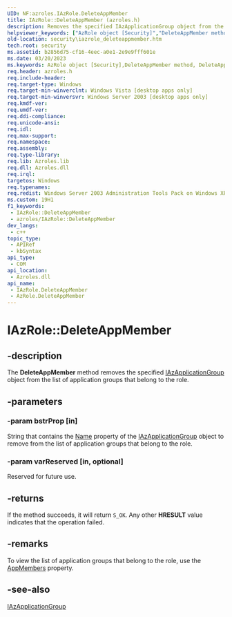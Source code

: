 ```yaml
---
UID: NF:azroles.IAzRole.DeleteAppMember
title: IAzRole::DeleteAppMember (azroles.h)
description: Removes the specified IAzApplicationGroup object from the list of application groups that belong to the role.
helpviewer_keywords: ["AzRole object [Security]","DeleteAppMember method","DeleteAppMember","DeleteAppMember method [Security]","DeleteAppMember method [Security]","AzRole object","DeleteAppMember method [Security]","IAzRole interface","IAzRole interface [Security]","DeleteAppMember method","IAzRole.DeleteAppMember","IAzRole::DeleteAppMember","azroles/IAzRole::DeleteAppMember","security.iazrole_deleteappmember"]
old-location: security\iazrole_deleteappmember.htm
tech.root: security
ms.assetid: b2856d75-cf16-4eec-a0e1-2e9e9fff601e
ms.date: 03/20/2023
ms.keywords: AzRole object [Security],DeleteAppMember method, DeleteAppMember, DeleteAppMember method [Security], DeleteAppMember method [Security],AzRole object, DeleteAppMember method [Security],IAzRole interface, IAzRole interface [Security],DeleteAppMember method, IAzRole.DeleteAppMember, IAzRole::DeleteAppMember, azroles/IAzRole::DeleteAppMember, security.iazrole_deleteappmember
req.header: azroles.h
req.include-header: 
req.target-type: Windows
req.target-min-winverclnt: Windows Vista [desktop apps only]
req.target-min-winversvr: Windows Server 2003 [desktop apps only]
req.kmdf-ver: 
req.umdf-ver: 
req.ddi-compliance: 
req.unicode-ansi: 
req.idl: 
req.max-support: 
req.namespace: 
req.assembly: 
req.type-library: 
req.lib: Azroles.lib
req.dll: Azroles.dll
req.irql: 
targetos: Windows
req.typenames: 
req.redist: Windows Server 2003 Administration Tools Pack on Windows XP
ms.custom: 19H1
f1_keywords:
 - IAzRole::DeleteAppMember
 - azroles/IAzRole::DeleteAppMember
dev_langs:
 - c++
topic_type:
 - APIRef
 - kbSyntax
api_type:
 - COM
api_location:
 - Azroles.dll
api_name:
 - IAzRole.DeleteAppMember
 - AzRole.DeleteAppMember
---
```


# IAzRole::DeleteAppMember

## -description

The **DeleteAppMember** method removes the specified [IAzApplicationGroup](nn-azroles-iazapplicationgroup.md) object from the list of application groups that belong to the role.

## -parameters

### -param bstrProp [in]

String that contains the [Name](nf-azroles-iazapplicationgroup-get_name.md) property of the [IAzApplicationGroup](nn-azroles-iazapplicationgroup.md) object to remove from the list of  application groups that belong to the role.

### -param varReserved [in, optional]

Reserved for future use.

## -returns

If the method succeeds, it will return `S_OK`. Any other **HRESULT** value indicates that the operation failed.

## -remarks

To view the list of application groups that belong to the role, use the [AppMembers](nf-azroles-iazrole-get_appmembers.md) property.

## -see-also

[IAzApplicationGroup](nn-azroles-iazapplicationgroup.md)
